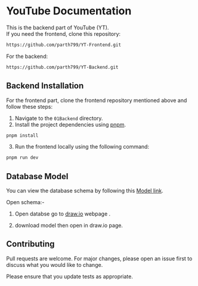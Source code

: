 
# YouTube Documentation

This is the backend part of YouTube (YT).  
If you need the frontend, clone this repository:

```bash
https://github.com/parth799/YT-Frontend.git
```

For the backend:

```bash
https://github.com/parth799/YT-Backend.git
```

## Backend Installation

For the frontend part, clone the frontend repository mentioned above and follow these steps:

1. Navigate to the `01Backend` directory.
2. Install the project dependencies using [pnpm](https://pnpm.io/installation).

```bash
pnpm install
```

3. Run the frontend locally using the following command:

```bash
pnpm run dev
```

## Database Model

You can view the database schema by following this [Model link](https://drive.google.com/file/d/1Bp_6glzEzTc7x18YOykdYBKD87Ge_qzQ/view?usp=drive_link).

Open schema:-
1. Open databse go to [draw.io](https://app.diagrams.net/?src=about) webpage .

2. download model then open in draw.io page. 

## Contributing

Pull requests are welcome. For major changes, please open an issue first to discuss what you would like to change.

Please ensure that you update tests as appropriate.
